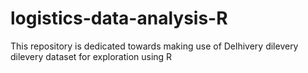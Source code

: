 # logistics-data-analysis-R
This repository is dedicated towards making use of  Delhivery dilevery dilevery dataset for exploration using R
